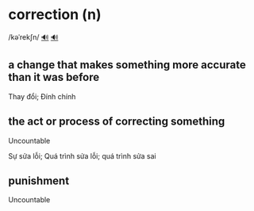 # correction (n)

/kəˈrekʃn/ [🔊](https://www.oxfordlearnersdictionaries.com/media/english/uk_pron/c/cor/corre/correction__gb_1.mp3) [🔊](https://www.oxfordlearnersdictionaries.com/media/english/us_pron/c/cor/corre/correction__us_1.mp3)

## a change that makes something more accurate than it was before

Thay đổi; Đính chính

## the act or process of correcting something

Uncountable

Sự sửa lỗi; Quá trình sửa lỗi; quá trình sửa sai

## punishment

Uncountable